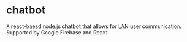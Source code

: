 # chatbot
 A react-baesd node.js chatbot that allows for LAN user communication. Supported by Google Firebase and React

